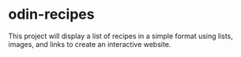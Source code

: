 # odin-recipes
 This project will display a list of recipes in a simple format using lists, images, and links to create an interactive website.